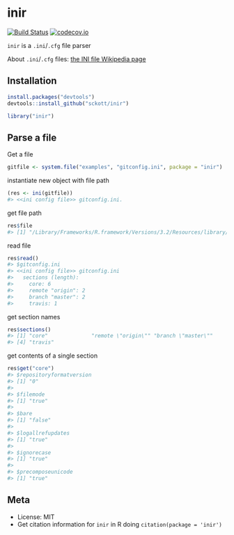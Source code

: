inir
=====



[![Build Status](https://api.travis-ci.org/sckott/inir.png?branch=master)](https://travis-ci.org/sckott/inir)
[![codecov.io](http://codecov.io/github/sckott/inir/coverage.svg?branch=master)](http://codecov.io/github/sckott/inir?branch=master)

`inir` is a `.ini`/`.cfg` file parser

About `.ini`/`.cfg` files: [the INI file Wikipedia page](https://en.wikipedia.org/wiki/INI_file)

## Installation


```r
install.packages("devtools")
devtools::install_github("sckott/inir")
```


```r
library("inir")
```

## Parse a file

Get a file


```r
gitfile <- system.file("examples", "gitconfig.ini", package = "inir")
```

instantiate new object with file path


```r
(res <- ini(gitfile))
#> <<ini config file>> gitconfig.ini.
```

get file path


```r
res$file
#> [1] "/Library/Frameworks/R.framework/Versions/3.2/Resources/library/inir/examples/gitconfig.ini"
```

read file


```r
res$read()
#> $gitconfig.ini
#> <<ini config file>> gitconfig.ini
#>   sections (length): 
#>     core: 6
#>     remote "origin": 2
#>     branch "master": 2
#>     travis: 1
```

get section names


```r
res$sections()
#> [1] "core"              "remote \"origin\"" "branch \"master\""
#> [4] "travis"
```

get contents of a single section


```r
res$get("core")
#> $repositoryformatversion
#> [1] "0"
#> 
#> $filemode
#> [1] "true"
#> 
#> $bare
#> [1] "false"
#> 
#> $logallrefupdates
#> [1] "true"
#> 
#> $ignorecase
#> [1] "true"
#> 
#> $precomposeunicode
#> [1] "true"
```

## Meta

* License: MIT
* Get citation information for `inir` in R doing `citation(package = 'inir')`
